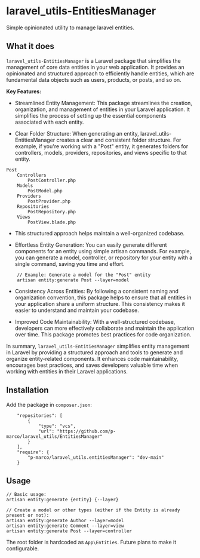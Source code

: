 # laravel_utils-EntitiesManager
Simple opinionated utility to manage laravel entities.

## What it does

`laravel_utils-EntitiesManager` is a Laravel package that simplifies the management of core data entities in your web application. It provides an opinionated and structured approach to efficiently handle entities, which are fundamental data objects such as users, products, or posts, and so on.

**Key Features:**

* Streamlined Entity Management: This package streamlines the creation, organization, and management of entities in your Laravel application. It simplifies the process of setting up the essential components associated with each entity.

* Clear Folder Structure: When generating an entity, laravel_utils-EntitiesManager creates a clear and consistent folder structure. For example, if you're working with a "Post" entity, it generates folders for controllers, models, providers, repositories, and views specific to that entity.

```
Post
    Controllers
        PostController.php
    Models
        PostModel.php
    Providers
        PostProvider.php
    Repositories
        PostRepository.php
    Views
        PostView.blade.php
```

* This structured approach helps maintain a well-organized codebase.

* Effortless Entity Generation: You can easily generate different components for an entity using simple artisan commands. For example, you can generate a model, controller, or repository for your entity with a single command, saving you time and effort.

```
    // Example: Generate a model for the "Post" entity
    artisan entity:generate Post --layer=model
```

* Consistency Across Entities: By following a consistent naming and organization convention, this package helps to ensure that all entities in your application share a uniform structure. This consistency makes it easier to understand and maintain your codebase.

* Improved Code Maintainability: With a well-structured codebase, developers can more effectively collaborate and maintain the application over time. This package promotes best practices for code organization.

In summary, `laravel_utils-EntitiesManager` simplifies entity management in Laravel by providing a structured approach and tools to generate and organize entity-related components. It enhances code maintainability, encourages best practices, and saves developers valuable time when working with entities in their Laravel applications.

## Installation

Add the package in `composer.json`: 
```
    "repositories": [
        {
            "type": "vcs",
            "url": "https://github.com/p-marco/laravel_utils/EntitiesManager"
        }
    ],
    "require": {
        "p-marco/laravel_utils.entitiesManager": "dev-main"
    }
```

## Usage

```
// Basic usage:
artisan entity:generate {entity} {--layer}

// Create a model or other types (either if the Entity is already present or not):
artisan entity:generate Author --layer=model
artisan entity:generate Comment --layer=view
artisan entity:generate Post --layer=controller

```
The root folder is hardcoded as `App\Entities`. Future plans to make it configurable.